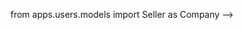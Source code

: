<!-- # Setting up Stripe Connect with Django


1. Fork/Clone

1. Create a virtual environment and install the dependencies:

    ```sh
    $ virtualenv venv
    $ source venv/Scripts/activate
    ```

1. Apply the migrations, create a superuser, and add the fixtures to the DB:

    ```sh
    $ python manage.py migrate
    $ python manage.py createsuperuser
    $ python manage.py loaddata fixtures/users.json
    $ python manage.py loaddata fixtures/courses.json
    ```

1. Add your Stripe test secret and test publishable keys along with your Connect client id to the bottom of the *settings.py* file:

    ```python
    STRIPE_PUBLISHABLE_KEY = '<your test publishable key here>'
    STRIPE_SECRET_KEY = '<your test secret key here>'
    STRIPE_CONNECT_CLIENT_ID = '<your test connect client id here>'
    ```

1. Run the server:

    ```sh
    $ python manage.py runserver
    ```
# Materials Used For Deployment
https://www.youtube.com/watch?v=vmMyuZSHt3c&t=445s -Rohit Kansal
    - Supervisorctl
    - Nginx
    - Gunicorn

https://www.youtube.com/watch?v=LaoYcQsPyD8&ab_channel=CodeWithMuh - Mohammed Muh
    - CloudFlare
    - TrueHost


    ssh root@157.245.131.37



<!-- importing models -->
from apps.users.models import Seller as Company -->
